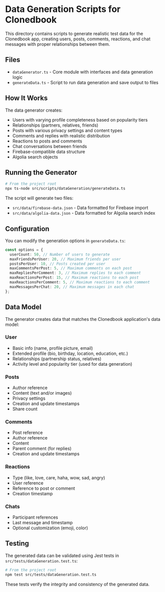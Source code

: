 # Data Generation Scripts for Clonedbook

This directory contains scripts to generate realistic test data for the Clonedbook app, creating users, posts, comments, reactions, and chat messages with proper relationships between them.

## Files

- `dataGenerator.ts` - Core module with interfaces and data generation logic
- `generateData.ts` - Script to run data generation and save output to files

## How It Works

The data generator creates:

- Users with varying profile completeness based on popularity tiers
- Relationships (partners, relatives, friends)
- Posts with various privacy settings and content types
- Comments and replies with realistic distribution
- Reactions to posts and comments
- Chat conversations between friends
- Firebase-compatible data structure
- Algolia search objects

## Running the Generator

```bash
# From the project root
npx ts-node src/scripts/dataGeneration/generateData.ts
```

The script will generate two files:

- `src/data/firebase-data.json` - Data formatted for Firebase import
- `src/data/algolia-data.json` - Data formatted for Algolia search index

## Configuration

You can modify the generation options in `generateData.ts`:

```typescript
const options = {
  userCount: 50, // Number of users to generate
  maxFriendsPerUser: 20, // Maximum friends per user
  postsPerUser: 10, // Posts created per user
  maxCommentsPerPost: 5, // Maximum comments on each post
  maxRepliesPerComment: 3, // Maximum replies to each comment
  maxReactionsPerPost: 15, // Maximum reactions to each post
  maxReactionsPerComment: 5, // Maximum reactions to each comment
  maxMessagesPerChat: 20, // Maximum messages in each chat
};
```

## Data Model

The generator creates data that matches the Clonedbook application's data model:

### User

- Basic info (name, profile picture, email)
- Extended profile (bio, birthday, location, education, etc.)
- Relationships (partnership status, relatives)
- Activity level and popularity tier (used for data generation)

### Posts

- Author reference
- Content (text and/or images)
- Privacy settings
- Creation and update timestamps
- Share count

### Comments

- Post reference
- Author reference
- Content
- Parent comment (for replies)
- Creation and update timestamps

### Reactions

- Type (like, love, care, haha, wow, sad, angry)
- User reference
- Reference to post or comment
- Creation timestamp

### Chats

- Participant references
- Last message and timestamp
- Optional customization (emoji, color)

## Testing

The generated data can be validated using Jest tests in `src/tests/dataGeneration.test.ts`:

```bash
# From the project root
npm test src/tests/dataGeneration.test.ts
```

These tests verify the integrity and consistency of the generated data.

